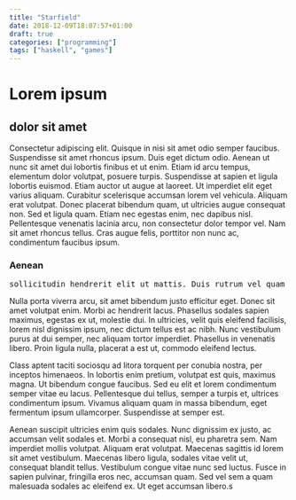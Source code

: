 ```yaml
---
title: "Starfield"
date: 2018-12-09T18:07:57+01:00
draft: true
categories: ["programming"]
tags: ["haskell", "games"]
---
```


# Lorem ipsum
## dolor sit amet
Consectetur adipiscing elit. Quisque in nisi sit amet odio semper faucibus. Suspendisse sit amet rhoncus ipsum. Duis eget dictum odio. Aenean ut nunc sit amet dui lobortis finibus et ut enim. Etiam id arcu tempus, elementum dolor volutpat, posuere turpis. Suspendisse at sapien et ligula lobortis euismod. Etiam auctor ut augue at laoreet. Ut imperdiet elit eget varius aliquam. Curabitur scelerisque accumsan lorem vel vehicula. Aliquam erat volutpat. Donec placerat bibendum quam, ut ultricies augue consequat non. Sed et ligula quam. Etiam nec egestas enim, nec dapibus nisl. Pellentesque venenatis lacinia arcu, non consectetur dolor tempor vel. Nam sit amet rhoncus tellus. Cras augue felis, porttitor non nunc ac, condimentum faucibus ipsum.

### Aenean 
<pre>sollicitudin hendrerit elit ut mattis. Duis rutrum vel quam eget ultrices. Donec vel orci lorem. Duis a odio ut augue commodo gravida. Donec sed ligula nulla. Fusce imperdiet ipsum sed molestie molestie. Quisque vehicula augue velit. Quisque sit amet erat scelerisque, scelerisque eros eget, finibus nibh. Maecenas pulvinar a massa id vulputate.</pre>

Nulla porta viverra arcu, sit amet bibendum justo efficitur eget. Donec sit amet volutpat enim. Morbi ac hendrerit lacus. Phasellus sodales sapien maximus, egestas ex ut, molestie dui. In ultricies, velit quis eleifend facilisis, lorem nisl dignissim ipsum, nec dictum tellus est ac nibh. Nunc vestibulum purus at dui semper, nec aliquam tortor imperdiet. Phasellus in venenatis libero. Proin ligula nulla, placerat a est ut, commodo eleifend lectus.

Class aptent taciti sociosqu ad litora torquent per conubia nostra, per inceptos himenaeos. In lobortis enim pretium, volutpat est quis, maximus magna. Ut bibendum congue faucibus. Sed eu elit et lorem condimentum semper vitae eu lacus. Pellentesque dui tellus, semper a turpis et, ultrices condimentum ipsum. Vivamus aliquam quam in massa bibendum, eget fermentum ipsum ullamcorper. Suspendisse at semper est.

Aenean suscipit ultricies enim quis sodales. Nunc dignissim ex justo, ac accumsan velit sodales et. Morbi a consequat nisl, eu pharetra sem. Nam imperdiet mollis volutpat. Aliquam erat volutpat. Maecenas sagittis id lorem sit amet vestibulum. Maecenas libero ligula, sodales vitae velit ut, consequat blandit tellus. Vestibulum congue vitae nunc sed luctus. Fusce in sapien pulvinar, fringilla eros nec, accumsan quam. Sed vel sem a quam malesuada sodales ac eleifend ex. Ut eget accumsan libero.s